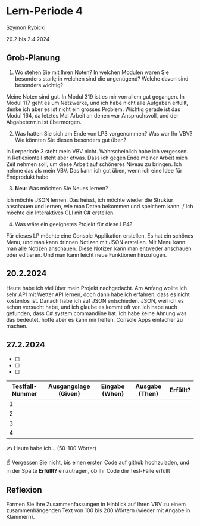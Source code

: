 # Lern-Periode 4

Szymon Rybicki

20.2 bis 2.4.2024

## Grob-Planung

1. Wo stehen Sie mit Ihren Noten? In welchen Modulen waren Sie besonders stark; in welchen sind die ungenügend? Welche davon sind besonders wichtig?

Meine Noten sind gut. In Modul 319 ist es mir vorrallem gut gegangen. In Modul 117 geht es um Netzwerke, und ich habe nicht alle Aufgaben erfüllt, denke ich aber es ist nicht ein grosses Problem. Wichtig gerade ist das Modul 164, da letztes Mal Arbeit an denen war Anspruchsvoll, und der Abgabetermin ist übermorgen.

2. Was hatten Sie sich am Ende von LP3 vorgenommen? Was war Ihr VBV? Wie könnten Sie diesen besonders gut üben?

In Lerperiode 3 steht mein VBV nicht. Wahrscheinlich habe ich vergessen. In Reflexionteil steht aber etwas. Dass ich gegen Ende meiner Arbeit mich Zeit nehmen soll, um diese Arbeit auf schöneres Niveau zu bringen. Ich nehme das als mein VBV. Das kann ich gut üben, wenn ich eine Idee für Endprodukt habe.  

3. **Neu**: Was möchten Sie Neues lernen?

Ich möchte JSON lernen. Das heisst, ich möchte wieder die Struktur anschauen und  lernen, wie man Daten bekommen und speichern kann. 
/
Ich möchte ein Interaktives CLI mit C# erstellen. 

4. Was wäre ein geeignetes Projekt für diese LP4?

Für dieses LP möchte eine Console Applikation erstellen. Es hat ein schönes Menu, und man kann drinnen Notizen mit JSON erstellen. Mit Menu kann man alle Notizen anschauen. Diese Notizen kann man entweder anschauen oder editieren. Und man kann leicht neue Funktionen hinzufügen.

## 20.2.2024

Heute habe ich viel über mein Projekt nachgedacht. Am Anfang wollte ich sehr API mit Wetter API lernen, doch dann habe ich erfahren, dass es nicht kostenlos ist. Danach habe ich auf JSON entschieden. JSON, weil ich es schon versucht habe, und ich glaube es kommt oft vor. Ich habe auch gefunden, dass C# system.commandline hat. Ich habe keine Ahnung was das bedeutet, hoffe aber es kann mir helfen, Console Apps einfacher zu machen.

## 27.2.2024

- [ ] 
- [ ] 
- [ ] 

| Testfall-Nummer | Ausgangslage (Given) | Eingabe (When) | Ausgabe (Then) | Erfüllt? |
| --------------- | -------------------- | -------------- | -------------- | -------- |
| 1               |                      |                |                |          |
| 2               |                      |                |                |          |
| 3               |                      |                |                |          |
| 4               |                      |                |                |          |

✍️ Heute habe ich... (50-100 Wörter)

☝️ Vergessen Sie nicht, bis einen ersten Code auf github hochzuladen, und in der Spalte **Erfüllt?** einzutragen, ob Ihr Code die Test-Fälle erfüllt

## Reflexion

Formen Sie Ihre Zusammenfassungen in Hinblick auf Ihren VBV zu einem zusammenhängenden Text von 100 bis 200 Wörtern (wieder mit Angabe in Klammern).
